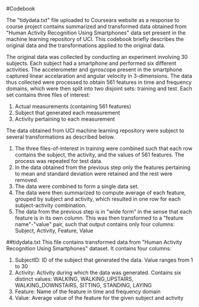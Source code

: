 #Codebook

The "tidydata.txt" file uploaded to Courseara website as a response to course project contains summarized and transformed data obtained from "Human Activity Recognition Using Smartphones" data set present in the machine learning repository of UCI. This codebook briefly describes the original data and the transformations applied to the original data.

The original data was collected by conducting an experiment involving 30 subjects. Each subject had a smartphone and performed six different activities. The accelerometer and gyroscope present in the smartphone captured linear accelaration and angular velocity in 3-dimensions. The data thus collected were processed to obtain 561 features in time and frequency domains, which were then split into two disjoint sets: training and test. Each set contains three files of interest: 
1. Actual measurements (containing 561 features)
2. Subject that generated each measurement
3. Activity pertaining to each measurement

The data obtained from UCI machine learning repository were subject to several transformations as described below.

1. The three files-of-interest in training were combined such that each row contains the subject, the activity, and the values of 561 features. The process was repeated for test data.
2. In the data obtained from the previous step only the features pertaining to mean and standard deviation were retained and the rest were removed.
3. The data were combined to form a single data set.
4. The data were then summarized to compute average of each feature, grouped by subject and activity, which resulted in one row for each subject-activity combination.
5. The data from the previous step is in "wide form" in the sense that each feature is in its own column. This was then transformed to a "feature name"-"value" pair, such that output contains only four columns: Subject, Activity, Feature, Value

##tidydata.txt
This file contains transformed data from "Human Activity Recognition Using Smartphones" dataset. It contains four columns:
1. SubjectID: ID of the subject that generated the data. Value ranges from 1 to 30
2. Activity: Activity during which the data was generated. Contains six distinct values: WALKING, WALKING\_UPSTAIRS, WALKING\_DOWNSTAIRS, SITTING, STANDING, LAYING
3. Feature: Name of the feature in time and frequency domain
4. Value: Average value of the feature for the given subject and activity